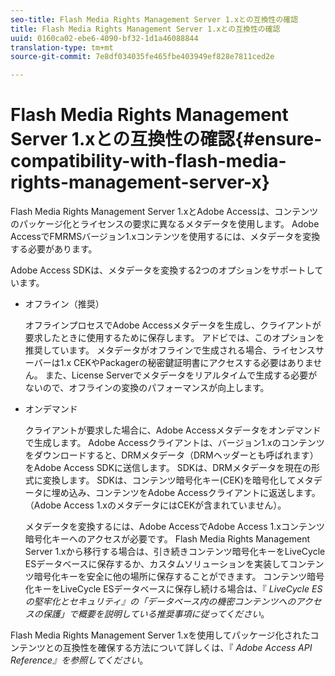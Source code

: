 ```yaml
---
seo-title: Flash Media Rights Management Server 1.xとの互換性の確認
title: Flash Media Rights Management Server 1.xとの互換性の確認
uuid: 0160ca02-ebe6-4090-bf32-1d1a46088844
translation-type: tm+mt
source-git-commit: 7e8df034035fe465fbe403949ef828e7811ced2e

---
```



# Flash Media Rights Management Server 1.xとの互換性の確認{#ensure-compatibility-with-flash-media-rights-management-server-x}

Flash Media Rights Management Server 1.xとAdobe Accessは、コンテンツのパッケージ化とライセンスの要求に異なるメタデータを使用します。 Adobe AccessでFMRMSバージョン1.xコンテンツを使用するには、メタデータを変換する必要があります。

Adobe Access SDKは、メタデータを変換する2つのオプションをサポートしています。

* オフライン（推奨）

   オフラインプロセスでAdobe Accessメタデータを生成し、クライアントが要求したときに使用するために保存します。 アドビでは、このオプションを推奨しています。 メタデータがオフラインで生成される場合、ライセンスサーバーは1.x CEKやPackagerの秘密鍵証明書にアクセスする必要はありません。 また、License Serverでメタデータをリアルタイムで生成する必要がないので、オフラインの変換のパフォーマンスが向上します。

* オンデマンド

   クライアントが要求した場合に、Adobe Accessメタデータをオンデマンドで生成します。 Adobe Accessクライアントは、バージョン1.xのコンテンツをダウンロードすると、DRMメタデータ（DRMヘッダーとも呼ばれます）をAdobe Access SDKに送信します。 SDKは、DRMメタデータを現在の形式に変換します。 SDKは、コンテンツ暗号化キー(CEK)を暗号化してメタデータに埋め込み、コンテンツをAdobe Accessクライアントに返送します。 （Adobe Access 1.xのメタデータにはCEKが含まれていません）。

   メタデータを変換するには、Adobe AccessでAdobe Access 1.xコンテンツ暗号化キーへのアクセスが必要です。 Flash Media Rights Management Server 1.xから移行する場合は、引き続きコンテンツ暗号化キーをLiveCycle ESデータベースに保存するか、カスタムソリューションを実装してコンテンツ暗号化キーを安全に他の場所に保存することができます。 コンテンツ暗号化キーをLiveCycle ESデータベースに保存し続ける場合は、『 *LiveCycle ESの堅牢化とセキュリティ』の「データベース内の機密コンテンツへのアクセスの保護」で概要を説明している推奨事項に従ってください*。

Flash Media Rights Management Server 1.xを使用してパッケージ化されたコンテンツとの互換性を確保する方法について詳しくは、『 *Adobe Access API Reference』を参照してください*。
